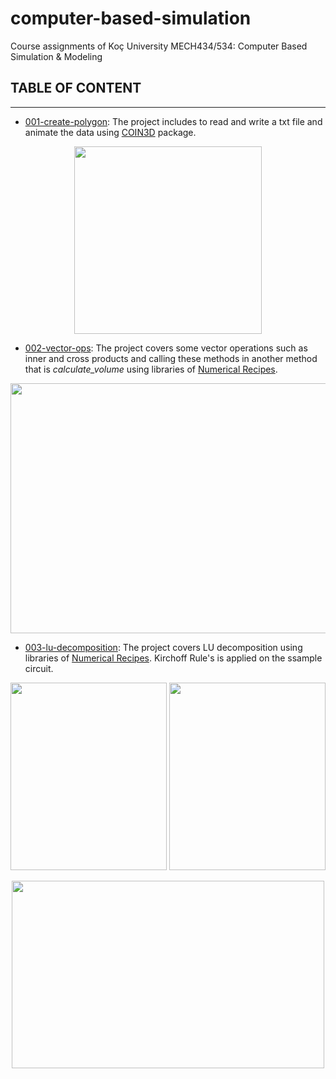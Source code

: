 # computer-based-simulation
Course assignments of Koç University MECH434/534: Computer Based Simulation &amp; Modeling
## TABLE OF CONTENT
---
* [001-create-polygon](https://github.com/gamzekecibas/computer-based-simulation/tree/main/001-create-polygon): The project includes to read and write a txt file and animate the data using [COIN3D](https://github.com/coin3d) package.    
<p align="center">
  <img width="300" height="300" src="https://user-images.githubusercontent.com/60810553/157274086-dd01aac0-d02c-4c2b-9070-3ae3c33baced.gif">
</p>

* [002-vector-ops](https://github.com/gamzekecibas/computer-based-simulation/tree/main/002-vector-ops): The project covers some vector operations such as inner and cross products and calling these methods in another method that is *calculate_volume* using libraries of [Numerical Recipes](http://numerical.recipes/).  
<p align="center">
  <img width="1000" height="400" src="https://user-images.githubusercontent.com/60810553/158355791-96487c2f-c304-4497-8ad4-ecf4301bccb5.png">
</p>

* [003-lu-decomposition](): The project covers LU decomposition using libraries of [Numerical Recipes](http://numerical.recipes/). Kirchoff Rule's is applied on the ssample circuit.    
<p align="center">
  <img width="250" height="300" src="https://user-images.githubusercontent.com/60810553/159135207-693c79fa-6e1b-449f-9a02-74d6b96a17dd.png">  
  <img width="250" height="300" src="https://user-images.githubusercontent.com/60810553/159135289-54503ea9-2189-42b0-993b-16efa2049abc.png">
<p align="center">
  <img width="500" height="300" src="https://user-images.githubusercontent.com/60810553/159135544-423c29ed-f4e0-4066-a82f-7be7893fc9f6.png">
</p>
